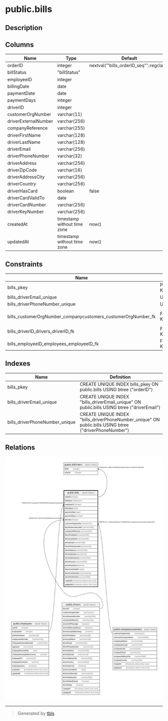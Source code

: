# public.bills

## Description

## Columns

| Name | Type | Default | Nullable | Children | Parents | Comment |
| ---- | ---- | ------- | -------- | -------- | ------- | ------- |
| orderID | integer | nextval('"bills_orderID_seq"'::regclass) | false | [public.billOrders](public.billOrders.md) |  |  |
| billStatus | "billStatus" |  | false |  |  |  |
| employeeID | integer |  | true |  | [public.employees](public.employees.md) |  |
| billingDate | date |  | false |  |  |  |
| paymentDate | date |  | false |  |  |  |
| paymentDays | integer |  | false |  |  |  |
| driverID | integer |  | false |  | [public.drivers](public.drivers.md) |  |
| customerOrgNumber | varchar(11) |  | true |  | [public.companycustomers](public.companycustomers.md) |  |
| driverExternalNumber | varchar(256) |  | true |  |  |  |
| companyReference | varchar(255) |  | true |  |  |  |
| driverFirstName | varchar(128) |  | false |  |  |  |
| driverLastName | varchar(128) |  | false |  |  |  |
| driverEmail | varchar(256) |  | false |  |  |  |
| driverPhoneNumber | varchar(32) |  | false |  |  |  |
| driverAddress | varchar(256) |  | false |  |  |  |
| driverZipCode | varchar(16) |  | false |  |  |  |
| driverAddressCity | varchar(256) |  | false |  |  |  |
| driverCountry | varchar(256) |  | false |  |  |  |
| driverHasCard | boolean | false | true |  |  |  |
| driverCardValidTo | date |  | true |  |  |  |
| driverCardNumber | varchar(256) |  | true |  |  |  |
| driverKeyNumber | varchar(256) |  | true |  |  |  |
| createdAt | timestamp without time zone | now() | false |  |  |  |
| updatedAt | timestamp without time zone | now() | false |  |  |  |

## Constraints

| Name | Type | Definition |
| ---- | ---- | ---------- |
| bills_pkey | PRIMARY KEY | PRIMARY KEY ("orderID") |
| bills_driverEmail_unique | UNIQUE | UNIQUE ("driverEmail") |
| bills_driverPhoneNumber_unique | UNIQUE | UNIQUE ("driverPhoneNumber") |
| bills_customerOrgNumber_companycustomers_customerOrgNumber_fk | FOREIGN KEY | FOREIGN KEY ("customerOrgNumber") REFERENCES companycustomers("customerOrgNumber") |
| bills_driverID_drivers_driverID_fk | FOREIGN KEY | FOREIGN KEY ("driverID") REFERENCES drivers("driverID") |
| bills_employeeID_employees_employeeID_fk | FOREIGN KEY | FOREIGN KEY ("employeeID") REFERENCES employees("employeeID") |

## Indexes

| Name | Definition |
| ---- | ---------- |
| bills_pkey | CREATE UNIQUE INDEX bills_pkey ON public.bills USING btree ("orderID") |
| bills_driverEmail_unique | CREATE UNIQUE INDEX "bills_driverEmail_unique" ON public.bills USING btree ("driverEmail") |
| bills_driverPhoneNumber_unique | CREATE UNIQUE INDEX "bills_driverPhoneNumber_unique" ON public.bills USING btree ("driverPhoneNumber") |

## Relations

![er](public.bills.svg)

---

> Generated by [tbls](https://github.com/k1LoW/tbls)
